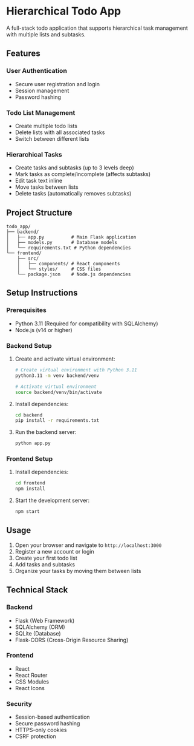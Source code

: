 
# Hierarchical Todo App

A full-stack todo application that supports hierarchical task management with multiple lists and subtasks.

## Features

### User Authentication
- Secure user registration and login
- Session management
- Password hashing

### Todo List Management
- Create multiple todo lists
- Delete lists with all associated tasks
- Switch between different lists

### Hierarchical Tasks
- Create tasks and subtasks (up to 3 levels deep)
- Mark tasks as complete/incomplete (affects subtasks)
- Edit task text inline
- Move tasks between lists
- Delete tasks (automatically removes subtasks)

## Project Structure

```plaintext
todo_app/
├── backend/
│   ├── app.py          # Main Flask application
│   ├── models.py       # Database models
│   └── requirements.txt # Python dependencies
└── frontend/
    ├── src/
    │   ├── components/ # React components
    │   └── styles/     # CSS files
    └── package.json    # Node.js dependencies
```

## Setup Instructions

### Prerequisites

- Python 3.11 (Required for compatibility with SQLAlchemy)
- Node.js (v14 or higher)

### Backend Setup

1. Create and activate virtual environment:
   ```bash
   # Create virtual environment with Python 3.11
   python3.11 -m venv backend/venv

   # Activate virtual environment
   source backend/venv/bin/activate
   ```

2. Install dependencies:
   ```bash
   cd backend
   pip install -r requirements.txt
   ```

3. Run the backend server:
   ```bash
   python app.py
   ```

### Frontend Setup

1. Install dependencies:
   ```bash
   cd frontend
   npm install
   ```

2. Start the development server:
   ```bash
   npm start
   ```

## Usage

1. Open your browser and navigate to `http://localhost:3000`
2. Register a new account or login
3. Create your first todo list
4. Add tasks and subtasks
5. Organize your tasks by moving them between lists

## Technical Stack

### Backend
- Flask (Web Framework)
- SQLAlchemy (ORM)
- SQLite (Database)
- Flask-CORS (Cross-Origin Resource Sharing)

### Frontend
- React
- React Router
- CSS Modules
- React Icons

### Security
- Session-based authentication
- Secure password hashing
- HTTPS-only cookies
- CSRF protection
```